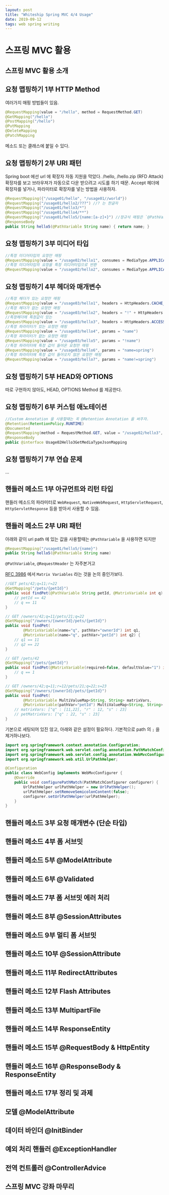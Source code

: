 ```yaml
---
layout: post
title: "Whiteship Spring MVC 4/4 Usage"
date: 2019-09-12
tags: web spring writing
---
```


# 스프링 MVC 활용
## 스프링 MVC 활용 소개
## 요청 맵핑하기 1부 HTTP Method

여러가지 매핑 방법들이 있음.
``` java
@RequestMapping(value = "/hello", method = RequestMethod.GET)
@GetMapping("/hello")
@PostMapping("/hello")
@PutMapping
@DeleteMapping
@PatchMapping
```

메소드 또는 클래스에 붙일 수 있다.

## 요청 맵핑하기 2부 URI 패턴

Spring boot 에선 url 에 확장자 자동 지원을 막았다. /hello, /hello.zip (RFD Attack)
확장자를 보고 브라우져가 자동으로 다운 받으려고 시도를 하기 때문.
Accept 헤더에 확장자를 넣거나, 파라미터로 확장자를 넣는 방법을 사용하자.
``` java
@RequestMapping({"/usage01/hello", "/usage01//world"})
@RequestMapping("/usage01/hello2/???") //? 는 한글자
@RequestMapping("/usage01/hello3/*")
@RequestMapping("/usage01/hello4/**")
@RequestMapping("/usage01/hello5/{name:[a-z]+}") //정규식 매핑은 `@PathVariable` 로 받을 수 도 있음.
@ResponseBody
public String hello5(@PathVariable String name) { return name; }
```
## 요청 맵핑하기 3부 미디어 타입

``` java
//특정 미디어타입의 요청만 매핑
@RequestMapping(value = "/usage02/hello1", consumes = MediaType.APPLICATION_JSON_UTF8_VALUE)
//특정 미디어타입의 요청을 특정 미디어타입으로 반환
@RequestMapping(value = "/usage02/hello2", consumes = MediaType.APPLICATION_JSON_UTF8_VALUE, produces = MediaType.TEXT_PLAIN_VALUE)
```
## 요청 맵핑하기 4부 헤더와 매개변수

``` java
//특정 헤더가 있는 요청만 매핑
@RequestMapping(value = "/usage03/hello1", headers = HttpHeaders.CACHE_CONTROL)
//특정 헤더가 없는 요청만 매핑
@RequestMapping(value = "/usage03/hello2", headers = "!" + HttpHeaders.FROM)
//특정헤더에 특정값이 있는
@RequestMapping(value = "/usage03/hello3", headers = HttpHeaders.ACCESS_CONTROL_ALLOW_CREDENTIALS + "=akey")
//특정 파라미터가 있는 요청만 매핑
@RequestMapping(value = "/usage03/hello4", params = "name")
//특정 파라미터가 없는 요청만 매핑
@RequestMapping(value = "/usage03/hello5", params = "!name")
//특정 파라미터에 특정 값이 들어온 요청만 매핑
@RequestMapping(value = "/usage03/hello6", params = "name=spring")
//특정 파라미터에 특정 값이 들어오지 않은 요청만 매핑
@RequestMapping(value = "/usage03/hello7", params = "name!=spring")
```

## 요청 맵핑하기 5부 HEAD와 OPTIONS
따로 구현하지 않아도, HEAD, OPTIONS Method 를 제공한다.

## 요청 맵핑하기 6부 커스텀 애노테이션
``` java
//Custom Annotation 을 사용할때는 꼭 @Retention Annotation 을 써주자.
@Retention(RetentionPolicy.RUNTIME)
@Documented
@RequestMapping(method = RequestMethod.GET, value = "/usage02/hello3", consumes = MediaType.APPLICATION_JSON_UTF8_VALUE)
@ResponseBody
public @interface Usage02Hello3GetMediaTypeJsonMapping
```
## 요청 맵핑하기 7부 연습 문제
...

## 핸들러 메소드 1부 아규먼트와 리턴 타입
핸들러 메소드의 파라미터로 `WebRequest`, `NativeWebRequest`, `HttpServletRequest`, `HttpServletResponse` 등을 받아서 사용할 수 있음.

## 핸들러 메소드 2부 URI 패턴

아래와 같이 uri path 에 있는 값을 사용할때는 `@PathVariable` 을 사용하면 되지만
``` java
@RequestMapping("/usage01/hello5/{name}")
public String hello5(@PathVariable String name)
```

`@PathVariable`, `@RequestHeader` 는 자주본거고

[RFC 3986](https://tools.ietf.org/html/rfc3986#section-3.3) 에서 `Matrix Variables` 라는 것을 논의 중인가보다.

``` java
//GET pets/42;q=11;r=22
@GetMapping("/pets/{petId}")
public void findPet(@PathVariable String petId, @MatrixVariable int q) {
    // petId == 42
    // q == 11
}

// GET /owners/42;q=11/pets/21;q=22
@GetMapping("/owners/{ownerId}/pets/{petId}")
public void findPet(
        @MatrixVariable(name="q", pathVar="ownerId") int q1,
        @MatrixVariable(name="q", pathVar="petId") int q2) {
    // q1 == 11
    // q2 == 22
}

// GET /pets/42
@GetMapping("/pets/{petId}")
public void findPet(@MatrixVariable(required=false, defaultValue="1") int q) {
    // q == 1
}

// GET /owners/42;q=11;r=12/pets/21;q=22;s=23
@GetMapping("/owners/{ownerId}/pets/{petId}")
public void findPet(
        @MatrixVariable MultiValueMap<String, String> matrixVars,
        @MatrixVariable(pathVar="petId") MultiValueMap<String, String> petMatrixVars) {
    // matrixVars: ["q" : [11,22], "r" : 12, "s" : 23]
    // petMatrixVars: ["q" : 22, "s" : 23]
}
```

기본으로 세팅되어 있진 않고, 아래와 같은 설정이 필요하다. 기본적으로 path 의 `;` 을 제거하나보다.

``` java
import org.springframework.context.annotation.Configuration;
import org.springframework.web.servlet.config.annotation.PathMatchConfigurer;
import org.springframework.web.servlet.config.annotation.WebMvcConfigurer;
import org.springframework.web.util.UrlPathHelper;

@Configuration
public class WebConfig implements WebMvcConfigurer {
    @Override
    public void configurePathMatch(PathMatchConfigurer configurer) {
        UrlPathHelper urlPathHelper = new UrlPathHelper();
        urlPathHelper.setRemoveSemicolonContent(false);
        configurer.setUrlPathHelper(urlPathHelper);
    }
}
```

## 핸들러 메소드 3부 요청 매개변수 (단순 타입)
## 핸들러 메소드 4부 폼 서브밋
## 핸들러 메소드 5부 @ModelAttribute
## 핸들러 메소드 6부 @Validated
## 핸들러 메소드 7부 폼 서브밋 에러 처리
## 핸들러 메소드 8부 @SessionAttributes
## 핸들러 메소드 9부 멀티 폼 서브밋
## 핸들러 메소드 10부 @SessionAttribute
## 핸들러 메소드 11부 RedirectAttributes
## 핸들러 메소드 12부 Flash Attributes
## 핸들러 메소드 13부 MultipartFile
## 핸들러 메소드 14부 ResponseEntity
## 핸들러 메소드 15부 @RequestBody & HttpEntity
## 핸들러 메소드 16부 @ResponseBody & ResponseEntity
## 핸들러 메소드 17부 정리 및 과제
## 모델 @ModelAttribute
## 데이터 바인더 @InitBinder
## 예외 처리 핸들러 @ExceptionHandler
## 전역 컨트롤러 @ControllerAdvice
## 스프링 MVC 강좌 마무리
